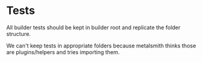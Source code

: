 # Tests
All builder tests should be kept in builder root and replicate the folder structure.

We can't keep tests in appropriate folders because metalsmith thinks those are plugins/helpers 
and tries importing them. 


